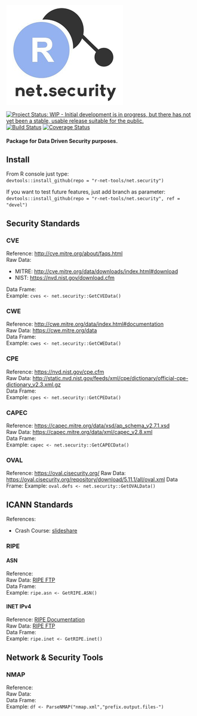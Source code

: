 ![Alt text](img/net.security.tiny.jpg?raw=true "net.security")

[![Project Status: WIP - Initial development is in progress, but there has not yet been a stable, usable release suitable for the public.](http://www.repostatus.org/badges/latest/wip.svg)](http://www.repostatus.org/#wip) 
[![Build Status](https://travis-ci.org/r-net-tools/net.security.svg?branch=master)](https://travis-ci.org/r-net-tools/net.security) 
[![Coverage Status](https://coveralls.io/repos/github/r-net-tools/net.security/badge.svg?branch=master)](https://coveralls.io/github/r-net-tools/net.security?branch=master)


#### Package for Data Driven Security purposes.

## Install

From R console just type:  
`devtools::install_github(repo = "r-net-tools/net.security")`  

If you want to test future features, just add branch as parameter:  
`devtools::install_github(repo = "r-net-tools/net.security", ref = "devel")`  

## Security Standards
### CVE
Reference: http://cve.mitre.org/about/faqs.html  
Raw Data:
 - MITRE: http://cve.mitre.org/data/downloads/index.html#download
 - NIST: https://nvd.nist.gov/download.cfm

Data Frame:  
Example: `cves <- net.security::GetCVEData()`

### CWE
Reference: http://cwe.mitre.org/data/index.html#documentation  
Raw Data: https://cwe.mitre.org/data  
Data Frame:  
Example: `cwes <- net.security::GetCWEData()`  

### CPE
Reference: https://nvd.nist.gov/cpe.cfm  
Raw Data: http://static.nvd.nist.gov/feeds/xml/cpe/dictionary/official-cpe-dictionary_v2.3.xml.gz  
Data Frame:  
Example: `cpes <- net.security::GetCPEData()`  
 
### CAPEC
Reference: https://capec.mitre.org/data/xsd/ap_schema_v2.7.1.xsd  
Raw Data: https://capec.mitre.org/data/xml/capec_v2.8.xml  
Data Frame:  
Example: `capec <- net.security::GetCAPECData()`  

### OVAL
Reference: https://oval.cisecurity.org/
Raw Data: https://oval.cisecurity.org/repository/download/5.11.1/all/oval.xml
Data Frame:
Example: `oval.defs <- net.security::GetOVALData()` 

## ICANN Standards
References:
 - Crash Course: [slideshare](http://www.slideshare.net/apnic/routing-registry-function-automation-using-rpki-rpsl)

### RIPE
#### ASN
Reference:  
Raw Data: [RIPE FTP](http://ftp.ripe.net/ripe/dbase/split/)  
Data Frame:  
Example: `ripe.asn <- GetRIPE.ASN()`

#### INET IPv4
Reference: [RIPE Documentation](https://www.ripe.net/manage-ips-and-asns/db/support/documentation/ripe-database-documentation/rpsl-object-types/4-2-descriptions-of-primary-objects/4-2-4-description-of-the-inetnum-object)  
Raw Data: [RIPE FTP](http://ftp.ripe.net/ripe/dbase/split/)  
Data Frame:  
Example: `ripe.inet <- GetRIPE.inet()`  

## Network & Security Tools
### NMAP
Reference:  
Raw Data:  
Data Frame:  
Example: `df <- ParseNMAP("nmap.xml","prefix.output.files-")`  
